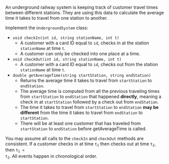 An underground railway system is keeping track of customer travel times between different stations. They are using this data to calculate the average time it takes to travel from one station to another.

Implement the `UndergroundSystem` class:

- `void checkIn(int id, string stationName, int t)`
  + A customer with a card ID equal to `id`, checks in at the station `stationName` at time `t`.
  + A customer can only be checked into one place at a time.
- `void checkOut(int id, string stationName, int t)`
  + A customer with a card ID equal to `id`, checks out from the station `stationName` at time `t`.
- `double getAverageTime(string startStation, string endStation)`
  + Returns the average time it takes to travel from `startStation` to `endStation`.
  + The average time is computed from all the previous traveling times from `startStation` to `endStation` that happened **directly**, meaning a check in at `startStation` followed by a check out from `endStation`.
  + The time it takes to travel from `startStation` to `endStation` **may be different** from the time it takes to travel from `endStation` to `startStation`.
  + There will be at least one customer that has traveled from `startStation` to `endStation` before getAverageTime is called.

You may assume all calls to the `checkIn` and `checkOut` methods are consistent. If a customer checks in at time <code>t<sub>1</sub></code> then checks out at time <code>t<sub>2</sub></code>, then <code>t<sub>1</sub> < t<sub>2</sub></code>. All events happen in chronological order.